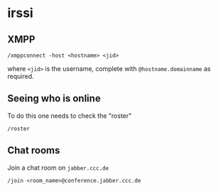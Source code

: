 irssi
=====

XMPP
----

    /xmppconnect -host <hostname> <jid>

where `<jid>` is the username, complete with `@hostname.domainname` as
required.

Seeing who is online
--------------------

To do this one needs to check the "roster"

    /roster

Chat rooms
----------

Join a chat room on `jabber.ccc.de`

    /join <room_name>@conference.jabber.ccc.de
